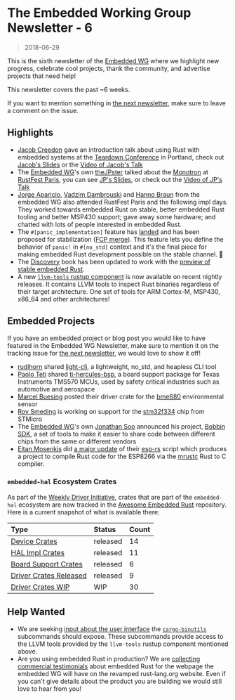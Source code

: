 # The Embedded Working Group Newsletter - 6

> 2018-06-29

This is the sixth newsletter of the [Embedded WG] where we highlight new progress, celebrate cool projects, thank the community, and advertise projects that need help!

This newsletter covers the past ~6 weeks.

If you want to mention something in [the next newsletter], make sure to leave a comment on the issue.

[the next newsletter]: https://github.com/rust-lang-nursery/embedded-wg/issues/103
[Embedded WG]: https://github.com/rust-lang-nursery/embedded-wg

## Highlights

* [Jacob Creedon] gave an introduction talk about using Rust with embedded systems at the [Teardown Conference] in Portland, check out [Jacob's Slides] or the [Video of Jacob's Talk]
* The [Embedded WG]'s own [theJPster] talked about the [Monotron] at [RustFest Paris], you can see [JP's Slides], or check out the [Video of JP's Talk]
* [Jorge Aparicio], [Vadzim Dambrouski] and [Hanno Braun] from the embedded WG also attended RustFest Paris and the following impl days. They worked towards embedded Rust on stable, better embedded Rust tooling and better MSP430 support; gave away some hardware; and chatted with lots of people interested in embedded Rust.
* The `#[panic_implementation]` feature has [landed][panic-impl-pr] and has been proposed for stabilization ([FCP merge][panic-impl-fcp]). This feature lets you define the behavior of `panic!` in `#[no_std]` context and it's the final piece for making embedded Rust development possible on the stable channel. :tada:
* The [Discovery] book has been updated to work with the [preview of stable embedded Rust].
* A new [`llvm-tools` rustup component] is now available on recent nightly releases. It contains LLVM tools to inspect Rust binaries regardless of their target architecture. One set of tools for ARM Cortex-M, MSP430, x86_64 and other architectures!

[theJPster]: https://github.com/thejpster
[Monotron]: https://github.com/thejpster/monotron
[RustFest Paris]: https://paris.rustfest.eu/
[JP's Slides]: http://railwayelectronics.blogspot.co.uk/2018/05/talking-about-monotron-at-rustfest.html
[Video of JP's Talk]: https://media.ccc.de/v/rustfest18-11-monotron_making_a_80s_style_computer_with_a_20_dev_kit

[Jacob Creedon]: https://github.com/jcreedon
[Jacob's Slides]: http://github.jcreedon.com/static/EmbeddedWithRustSlidesTeardown2018.pdf
[Video of Jacob's Talk]: http://youtu.be/g25xsK3HKkE
[Teardown Conference]: https://www.crowdsupply.com/teardown/portland-2018

[Jorge Aparicio]: https://github.com/japaric
[Vadzim Dambrouski]: https://github.com/pftbest
[Hanno Braun]:  https://github.com/hannobraun

[panic-impl-pr]: https://github.com/rust-lang/rust/pull/50338
[panic-impl-fcp]: https://github.com/rust-lang/rust/issues/44489#issuecomment-398965878

[Discovery]: https://github.com/japaric/discovery
[preview of stable embedded Rust]: https://users.rust-lang.org/t/cortex-m-library-development-now-possible-on-beta-and-the-path-towards-stable-embedded-rust/17420

[`llvm-tools` rustup component]: https://internals.rust-lang.org/t/llvm-tools-a-new-rustup-component-for-binary-inspection-objdump-nm-size-and-profiling-prota/7830

## Embedded Projects

If you have an embedded project or blog post you would like to have featured in the Embedded WG Newsletter, make sure to mention it on the tracking issue for [the next newsletter], we would love to show it off!

* [rudihorn] shared [light-cli], a lightweight, no_std, and heapless CLI tool
* [Paolo Teti] shared [ti-hercules-bsp], a board support package for Texas Instruments TMS570 MCUs, used by safety critical industries such as automotive and aerospace
* [Marcel Buesing] posted their driver crate for the [bme680] environmental sensor
* [Roy Smeding] is working on support for the [stm32f334] chip from STMicro
* The [Embedded WG]'s own [Jonathan Soo] announced his project, [Bobbin SDK], a set of tools to make it easier to share code between different chips from the same or different vendors
* [Eitan Mosenkis] did [a major update] of their [esp-rs] script which produces a project to compile Rust code for the ESP8266 via the [mrustc] Rust to C compiler.

[rudihorn]: https://github.com/rudihorn
[light-cli]: https://github.com/rudihorn/light-cli

[Paolo Teti]: https://github.com/paoloteti
[ti-hercules-bsp]: https://github.com/paoloteti/ti-hercules-bsp

[Marcel Buesing]: https://github.com/marcelbuesing
[bme680]: https://github.com/marcelbuesing/bme680

[Jonathan Soo]: https://github.com/jcsoo
[Bobbin SDK]: http://www.bobbin.io/blog/post/bobbin_sdk_richer_hardware/

[Roy Smeding]: https://github.com/roysmeding
[stm32f334]: https://github.com/roysmeding/stm32f334/

[Eitan Mosenkis]: https://github.com/emosenkis
[a major update]: https://users.rust-lang.org/t/rust-on-esp8266/12933/8
[esp-rs]: https://github.com/emosenkis/esp-rs
[mrustc]: https://github.com/thepowersgang/mrustc

### `embedded-hal` Ecosystem Crates

As part of the [Weekly Driver Initiative], crates that are part of the `embedded-hal` ecosystem are now tracked in the [Awesome Embedded Rust] repository. Here is a current snapshot of what is available there:

| Type                      | Status    | Count |
| :---                      | :-----    | :---- |
| [Device Crates]           | released  | 14    |
| [HAL Impl Crates]         | released  | 11    |
| [Board Support Crates]    | released  | 6     |
| [Driver Crates Released]  | released  | 9     |
| [Driver Crates WIP]       | WIP       | 30  |

[Awesome Embedded Rust]: https://github.com/rust-embedded/awesome-embedded-rust
[Weekly Driver Initiative]: https://github.com/rust-lang-nursery/embedded-wg/issues/39
[Device Crates]: https://github.com/rust-embedded/awesome-embedded-rust#device-crates
[HAL Impl Crates]: https://github.com/rust-embedded/awesome-embedded-rust#hal-implementation-crates
[Board Support Crates]: https://github.com/rust-embedded/awesome-embedded-rust#board-support-crates
[Driver Crates Released]: https://github.com/rust-embedded/awesome-embedded-rust#driver-crates
[Driver Crates WIP]: https://github.com/rust-embedded/awesome-embedded-rust#wip

## Help Wanted

* We are seeking [input about the user interface] the [`cargo-binutils`] subcommands should expose. These subcommands provide access to the LLVM tools provided by the `llvm-tools` rustup component mentioned above.
* Are you using embedded Rust in production? We are [collecting commercial testimonials] about embedded Rust for the webpage the embedded WG will have on the revamped rust-lang.org website. Even if you can't give details about the product you are building we would still love to hear from you!

[input about the user interface]: https://github.com/japaric/cargo-binutils/issues
[`cargo-binutils`]: https://github.com/japaric/cargo-binutils

[collecting commercial testimonials]: https://github.com/rust-lang-nursery/embedded-wg/issues/108

